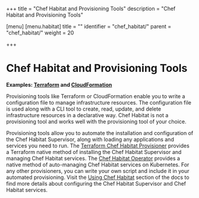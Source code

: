 +++
title = "Chef Habitat and Provisioning Tools"
description = "Chef Habitat and Provisioning Tools"

[menu]
  [menu.habitat]
    title = ""
    identifier = "chef_habitat/"
    parent = "chef_habitat/"
    weight = 20
    
+++

# <a name="habitat-and-provisioning" id="habitat-and-provisioning" data-magellan-target="habitat-and-provisioning" type="anchor">Chef Habitat and Provisioning Tools</a>

**Examples: [Terraform](https://www.terraform.io/) and [CloudFormation](https://aws.amazon.com/cloudformation/)**

Provisioning tools like Terraform or CloudFormation enable you to write a configuration file to manage infrastructure resources. The configuration file is used along with a CLI tool to create, read, update, and delete infrastructure resources in a declarative way. Chef Habitat is not a provisioning tool and works well with the provisioning tool of your choice.

Provisioning tools allow you to automate the installation and configuration of the Chef Habitat Supervisor, along with loading any applications and services you need to run. The [Terraform Chef Habitat Provisioner](https://www.terraform.io/docs/provisioners/habitat.html) provides a Terraform native method of installing the Chef Habitat Supervisor and managing Chef Habitat services. The [Chef Habitat Operator](https://www.habitat.sh/get-started/kubernetes/) provides a native method of auto-managing Chef Habitat services on Kubernetes. For any other provisioners, you can write your own script and include it in your automated provisioning. Visit the [Using Chef Habitat](https://www.habitat.sh/docs/using-habitat/) section of the docs to find more details about configuring the Chef Habitat Supervisor and Chef Habitat services.

